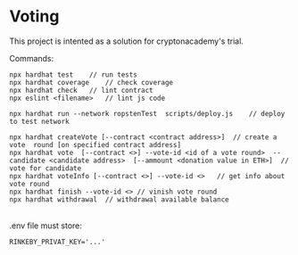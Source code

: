 # Voting

This project is intented as a solution for cryptonacademy's trial.

Commands:

```shell
npx hardhat test    // run tests
npx hardhat coverage    // check coverage
npx hardhat check   // lint contract
npx eslint <filename>   // lint js code

npx hardhat run --network ropstenTest  scripts/deploy.js    // deploy to test network

npx hardhat createVote [--contract <contract address>]  // create a vote  round [on specified contract address]
npx hardhat vote  [--contract <>] --vote-id <id of a vote round>  --candidate <candidate address>  [--ammount <donation value in ETH>]  // vote for candidate
npx hardhat voteInfo [--contract <>] --vote-id <>   // get info about vote round
npx hardhat finish --vote-id <> // vinish vote round
npx hardhat withdrawal  // withdrawal available balance
```

<br> .env file must store:

```env
RINKEBY_PRIVAT_KEY='...'
```
